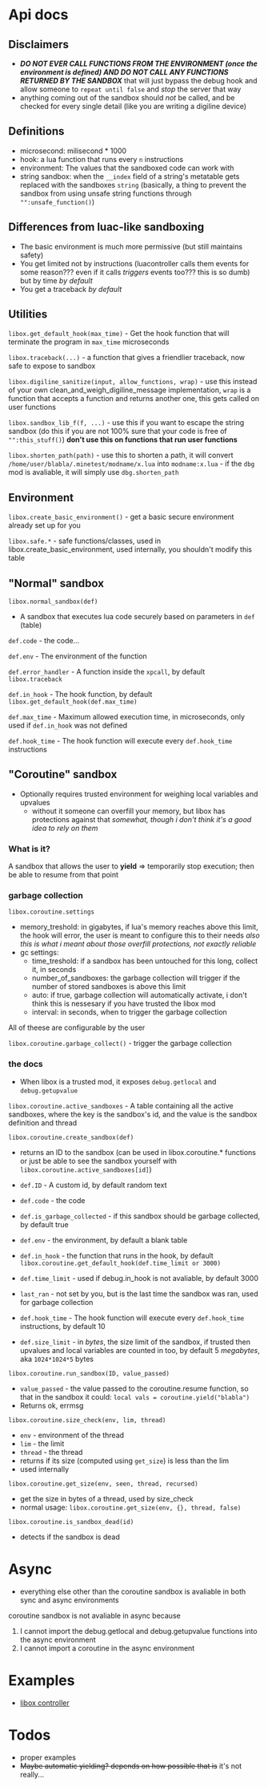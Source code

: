 # Api docs

## Disclaimers
- ***DO NOT EVER CALL FUNCTIONS FROM THE ENVIRONMENT (once the environment is defined) AND DO NOT CALL ANY FUNCTIONS RETURNED BY THE SANDBOX*** that will just bypass the debug hook and allow someone to `repeat until false` and *stop* the server that way
- anything coming out of the sandbox should *not* be called, and be checked for every single detail (like you are writing a digiline device)

## Definitions
- microsecond: milisecond * 1000
- hook: a lua function that runs every `n` instructions
- environment: The values that the sandboxed code can work with
- string sandbox: when the `__index` field of a string's metatable gets replaced with the sandboxes `string` (basically, a thing to prevent the sandbox from using unsafe string functions through `"":unsafe_function()`) 

## Differences from luac-like sandboxing
- The basic environment is much more permissive (but still maintains safety)
- You get limited not by instructions (luacontroller calls them events for some reason??? even if it calls *triggers* events too??? this is so dumb) but by time *by default*
- You get a traceback *by default*

## Utilities
`libox.get_default_hook(max_time)` - Get the hook function that will terminate the program in `max_time` microseconds

`libox.traceback(...)` - a function that gives a friendlier traceback, now safe to expose to sandbox

`libox.digiline_sanitize(input, allow_functions, wrap)` - use this instead of your own clean_and_weigh_digiline_message implementation, `wrap` is a function that accepts a function and returns another one, this gets called on user functions

`libox.sandbox_lib_f(f, ...)` - use this if you want to escape the string sandbox (do this if you are not 100% sure that your code is free of `"":this_stuff()`) **don't use this on functions that run user functions**

`libox.shorten_path(path)` - use this to shorten a path, it will convert `/home/user/blabla/.minetest/modname/x.lua` into `modname:x.lua` - if the `dbg` mod is avaliable, it will simply use `dbg.shorten_path`
## Environment
`libox.create_basic_environment()` - get a basic secure environment already set up for you

`libox.safe.*` - safe functions/classes, used in libox.create_basic_environment, used internally, you shouldn't modify this table

## "Normal" sandbox

`libox.normal_sandbox(def)`
- A sandbox that executes lua code securely based on parameters in `def` (table)

`def.code` - the code...

`def.env` - The environment of the function

`def.error_handler` - A function inside the `xpcall`, by default `libox.traceback`

`def.in_hook` - The hook function, by default `libox.get_default_hook(def.max_time)`

`def.max_time` - Maximum allowed execution time, in microseconds, only used if `def.in_hook` was not defined

`def.hook_time` - The hook function will execute every `def.hook_time` instructions

## "Coroutine" sandbox
- Optionally requires trusted environment for weighing local variables and upvalues
    - without it someone can overfill your memory, but libox has protections against that *somewhat, though i don't think it's a good idea to rely on them*

### What is it?
A sandbox that allows the user to **yield** => temporarily stop execution; then be able to resume from that point


### garbage collection
`libox.coroutine.settings`
- memory_treshold: in gigabytes, if lua's memory reaches above this limit, the hook will error, the user is meant to configure this to their needs *also this is what i meant about those overfill protections, not exactly reliable*
- gc settings:
    - time_treshold: if a sandbox has been untouched for this long, collect it, in seconds
    - number_of_sandboxes: the garbage collection will trigger if the number of stored sandboxes is above this limit
    - auto: if true, garbage collection will automatically activate, i don't think this is nessesary if you have trusted the libox mod 
    - interval: in seconds, when to trigger the garbage collection

All of theese are configurable by the user

`libox.coroutine.garbage_collect()` - trigger the garbage collection

### the docs
- When libox is a trusted mod, it exposes `debug.getlocal` and `debug.getupvalue`

`libox.coroutine.active_sandboxes` - A table containing all the active sandboxes, where the key is the sandbox's id, and the value is the sandbox definition and thread

`libox.coroutine.create_sandbox(def)`
- returns an ID to the sandbox (can be used in libox.coroutine.* functions or just be able to see the sandbox yourself with `libox.coroutine.active_sandboxes[id]`)

- `def.ID` - A custom id, by default random text
- `def.code` - the code
- `def.is_garbage_collected` - if this sandbox should be garbage collected, by default true
- `def.env` - the environment, by default a blank table
- `def.in_hook` - the function that runs in the hook, by default `libox.coroutine.get_default_hook(def.time_limit or 3000)`
- `def.time_limit` - used if debug.in_hook is not avaliable, by default 3000
- `last_ran` - not set by you, but is the last time the sandbox was ran, used for garbage collection
- `def.hook_time` - The hook function will execute every `def.hook_time` instructions, by default 10
- `def.size_limit` - in *bytes*, the size limit of the sandbox, if trusted then upvalues and local variables are counted in too, by default 5 *megabytes*, aka `1024*1024*5` bytes

`libox.coroutine.run_sandbox(ID, value_passed)`
- `value_passed` - the value passed to the coroutine.resume function, so that in the sandbox it could: `local vals = coroutine.yield("blabla")`
- Returns ok, errmsg

`libox.coroutine.size_check(env, lim, thread)`
- `env` - environment of the thread
- `lim` - the limit
- `thread` - the thread
- returns if its size (computed using `get_size`) is less than the lim
- used internally

`libox.coroutine.get_size(env, seen, thread, recursed)` 
- get the size in bytes of a thread, used by size_check
- normal usage: `libox.coroutine.get_size(env, {}, thread, false)`

`libox.coroutine.is_sandbox_dead(id)`
- detects if the sandbox is dead


# Async
- everything else other than the coroutine sandbox is avaliable in both sync and async environments

coroutine sandbox is not avaliable in async because 

1) I cannot import the debug.getlocal and debug.getupvalue functions into the async environment
2) I cannot import a coroutine in the async environment

# Examples
- [libox controller](https://github.com/TheEt1234/libox_controller)

# Todos
- proper examples
- ~~Maybe automatic yielding? depends on how possible that is~~ it's not really...